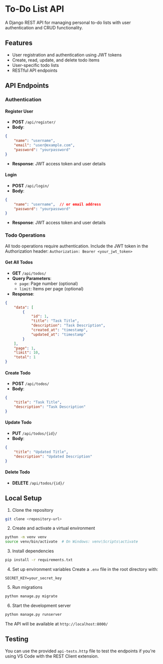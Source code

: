 # To-Do List API

A Django REST API for managing personal to-do lists with user authentication and CRUD functionality.

## Features
- User registration and authentication using JWT tokens
- Create, read, update, and delete todo items
- User-specific todo lists
- RESTful API endpoints

## API Endpoints

### Authentication

#### Register User
- **POST** `/api/register/`
- **Body**:
```json
{
    "name": "username",
    "email": "user@example.com",
    "password": "yourpassword"
}
```
- **Response**: JWT access token and user details

#### Login
- **POST** `/api/login/`
- **Body**:
```json
{
    "name": "username",  // or email address
    "password": "yourpassword"
}
```
- **Response**: JWT access token and user details

### Todo Operations

All todo operations require authentication. Include the JWT token in the Authorization header:
`Authorization: Bearer <your_jwt_token>`

#### Get All Todos
- **GET** `/api/todos/`
- **Query Parameters**: 
  - `page`: Page number (optional)
  - `limit`: Items per page (optional)
- **Response**:
```json
{
    "data": [
        {
            "id": 1,
            "title": "Task Title",
            "description": "Task Description",
            "created_at": "timestamp",
            "updated_at": "timestamp"
        }
    ],
    "page": 1,
    "limit": 10,
    "total": 1
}
```

#### Create Todo
- **POST** `/api/todos/`
- **Body**:
```json
{
    "title": "Task Title",
    "description": "Task Description"
}
```

#### Update Todo
- **PUT** `/api/todos/{id}/`
- **Body**:
```json
{
    "title": "Updated Title",
    "description": "Updated Description"
}
```

#### Delete Todo
- **DELETE** `/api/todos/{id}/`

## Local Setup

1. Clone the repository
```bash
git clone <repository-url>
```

2. Create and activate a virtual environment
```bash
python -m venv venv
source venv/bin/activate  # On Windows: venv\Scripts\activate
```

3. Install dependencies
```bash
pip install -r requirements.txt
```

4. Set up environment variables
Create a `.env` file in the root directory with:
```
SECRET_KEY=your_secret_key
```

5. Run migrations
```bash
python manage.py migrate
```

6. Start the development server
```bash
python manage.py runserver
```

The API will be available at `http://localhost:8000/`

## Testing
You can use the provided `api-tests.http` file to test the endpoints if you're using VS Code with the REST Client extension.
